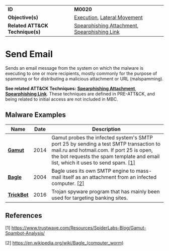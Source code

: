 |||
|---------|------------------------|
|**ID**|**M0020**|
|**Objective(s)**|[Execution](https://github.com/MBCProject/mbc-markdown/tree/master/execution), [Lateral Movement](https://github.com/MBCProject/mbc-markdown/tree/master/lateral-movement)|
|**Related ATT&CK Technique(s)**|[Spearphishing Attachment](https://attack.mitre.org/techniques/T1193), [Spearphishing Link](https://attack.mitre.org/techniques/T1192)|

Send Email
==========
Sends an email message from the system on which the malware is executing to one or more recipients, mostly commonly for the purpose of spamming or for distributing a malicious attachment or URL (malspamming).

**See related ATT&CK Techniques:** [**Spearphishing Attachment**](https://attack.mitre.org/techniques/T1193), [**Spearphishing Link**](https://attack.mitre.org/techniques/T1192). These techniques are defined in PRE-ATT&CK, and being related to initial access are not included in MBC.

Malware Examples
----------------
|Name|Date|Description|
|--------------|--------------------------|-----------------------------|
|[**Gamut**](https://github.com/MBCProject/mbc-markdown/blob/master/xample-malware/gamut.md)|2014|Gamut probes the infected system's SMTP port 25 by sending a test SMTP transaction to mail.ru and hotmail.com. If port 25 is open, the bot requests the spam template and email list, which it uses to send spam. [[1]](#1)|
|[**Bagle**](https://github.com/MBCProject/mbc-markdown/blob/master/xample-malware/bagle.md)|2004|Bagle uses its own SMTP engine to mass-mail itself as an attachment from an infected computer. [[2]](#2)|
|[**TrickBot**](https://github.com/MBCProject/mbc-markdown/tree/master/xample-malware/trickbot.md)|2016|Trojan spyware program that has mainly been used for targeting banking sites.|

References
----------
<a name="1">[1]</a> https://www.trustwave.com/Resources/SpiderLabs-Blog/Gamut-Spambot-Analysis/

<a name="2">[2]</a> https://en.wikipedia.org/wiki/Bagle_(computer_worm)